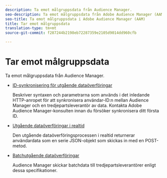 ```yaml
---
description: Ta emot målgruppsdata från Audience Manager.
seo-description: Ta emot målgruppsdata från Adobe Audience Manager (AAM).
seo-title: Ta emot målgruppsdata i Adobe Audience Manager (AAM)
title: Tar emot målgruppsdata
translation-type: tm+mt
source-git-commit: f287244b2198eb72287359e2105d9014dd960cfb

---
```



# Tar emot målgruppsdata

Ta emot målgruppsdata från Audience Manager.

* [ID-synkronisering för utgående dataöverföringar](id-sync-outbound.md)

   Beskriver syntaxen och parametrarna som används i det inledande HTTP-anropet för att synkronisera användar-ID:n mellan Audience Manager och en tredjepartsleverantör av data. Kontakta Adobe Audience Manager-konsulten innan du försöker synkronisera ditt första ID.

* [Utgående dataöverföringar i realtid](real-time-outbound-transfers/real-time-outbound-transfers.md)

   Den utgående dataöverföringsprocessen i realtid returnerar användardata som en serie JSON-objekt som skickas in med en POST-metod.

* [Batchutgående dataöverföringar](batch-outbound-transfers/batch-outbound-overview.md)

   Audience Manager skickar batchdata till tredjepartsleverantörer enligt dessa specifikationer.
